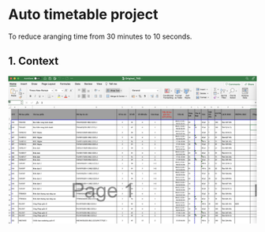 # Auto timetable project

To reduce aranging time from 30 minutes to 10 seconds.

## 1. Context



![This is an image](/img/file.png)
